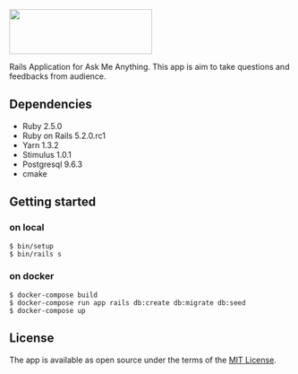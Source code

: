 <img src="https://github.com/yhirano55/ama/blob/master/app/assets/images/logo.png?raw=true" width="255" height="80" alt="">

Rails Application for Ask Me Anything. This app is aim to take questions and feedbacks from audience.

## Dependencies

- Ruby 2.5.0
- Ruby on Rails 5.2.0.rc1
- Yarn 1.3.2
- Stimulus 1.0.1
- Postgresql 9.6.3
- cmake

## Getting started

### on local

```
$ bin/setup
$ bin/rails s
```

### on docker

```
$ docker-compose build
$ docker-compose run app rails db:create db:migrate db:seed
$ docker-compose up
```

## License

The app is available as open source under the terms of the [MIT License](https://opensource.org/licenses/MIT).
